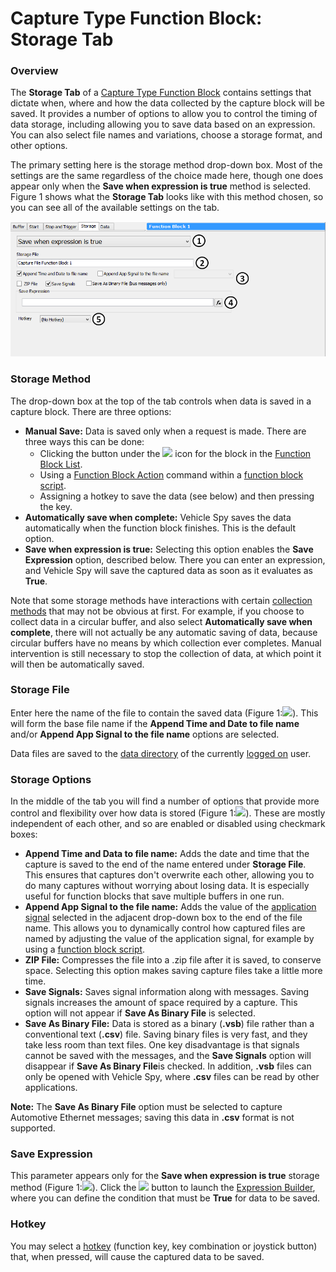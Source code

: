 # Capture Type Function Block: Storage Tab

### Overview

The **Storage Tab** of a [Capture Type Function Block](./) contains settings that dictate when, where and how the data collected by the capture block will be saved. It provides a number of options to allow you to control the timing of data storage, including allowing you to save data based on an expression. You can also select file names and variations, choose a storage format, and other options.

The primary setting here is the storage method drop-down box. Most of the settings are the same regardless of the choice made here, though one does appear only when the **Save when expression is true** method is selected. Figure 1 shows what the **Storage Tab** looks like with this method chosen, so you can see all of the available settings on the tab.

![Figure 1: Capture Block Storage Tab showing all settings.](../../../../../.gitbook/assets/capture_block_storage_tab.gif)

### Storage Method

The drop-down box at the top of the tab controls when data is saved in a capture block. There are three options:

* **Manual Save:** Data is saved only when a request is made. There are three ways this can be done:
  * Clicking the button under the ![](https://cdn.intrepidcs.net/support/VehicleSpy/assets/function_block_list_save.gif) icon for the block in the [Function Block List](../../function-block-list.md).
  * Using a [Function Block Action](../script-type-function-block-commands/script-type-function-block-command-function-block-action.md) command within a [function block script](../script-type-function-block.md).
  * Assigning a hotkey to save the data (see below) and then pressing the key.
* **Automatically save when complete:** Vehicle Spy saves the data automatically when the function block finishes. This is the default option.
* **Save when expression is true:** Selecting this option enables the **Save Expression** option, described below. There you can enter an expression, and Vehicle Spy will save the captured data as soon as it evaluates as **True**.

Note that some storage methods have interactions with certain [collection methods](capture-type-function-block-stop-and-trigger-tab.md) that may not be obvious at first. For example, if you choose to collect data in a circular buffer, and also select **Automatically save when complete**, there will not actually be any automatic saving of data, because circular buffers have no means by which collection ever completes. Manual intervention is still necessary to stop the collection of data, at which point it will then be automatically saved.

### Storage File

Enter here the name of the file to contain the saved data (Figure 1:![](https://cdn.intrepidcs.net/support/VehicleSpy/assets/smTwo.gif)). This will form the base file name if the **Append Time and Date to file name** and/or **Append App Signal to the file name** options are selected.

Data files are saved to the [data directory](../../../../main-menu-file/data-directory.md) of the currently [logged on](../../../../../basic-operation-of-vehicle-spy/the-logon-screen.md) user.

### Storage Options

In the middle of the tab you will find a number of options that provide more control and flexibility over how data is stored (Figure 1:![](https://cdn.intrepidcs.net/support/VehicleSpy/assets/smThree.gif)). These are mostly independent of each other, and so are enabled or disabled using checkmark boxes:

* **Append Time and Data to file name:** Adds the date and time that the capture is saved to the end of the name entered under **Storage File**. This ensures that captures don't overwrite each other, allowing you to do many captures without worrying about losing data. It is especially useful for function blocks that save multiple buffers in one run.
* **Append App Signal to the file name:** Adds the value of the [application signal](../../../application-signals/) selected in the adjacent drop-down box to the end of the file name. This allows you to dynamically control how captured files are named by adjusting the value of the application signal, for example by using a [function block script](../script-type-function-block.md).
* **ZIP File:** Compresses the file into a .zip file after it is saved, to conserve space. Selecting this option makes saving capture files take a little more time.
* **Save Signals:** Saves signal information along with messages. Saving signals increases the amount of space required by a capture. This option will not appear if **Save As Binary File** is selected.
* **Save As Binary File:** Data is stored as a binary (**.vsb**) file rather than a conventional text (**.csv**) file. Saving binary files is very fast, and they take less room than text files. One key disadvantage is that signals cannot be saved with the messages, and the **Save Signals** option will disappear if **Save As Binary File**is checked. In addition, **.vsb** files can only be opened with Vehicle Spy, where **.csv** files can be read by other applications.

**Note:** The **Save As Binary File** option must be selected to capture Automotive Ethernet messages; saving this data in **.csv** format is not supported.

### Save Expression

This parameter appears only for the **Save when expression is true** storage method (Figure 1:![](https://cdn.intrepidcs.net/support/VehicleSpy/assets/smFour.gif)). Click the ![](https://cdn.intrepidcs.net/support/VehicleSpy/assets/Functionbutton.gif) button to launch the [Expression Builder](../../../../../shared-features-in-vehicle-spy/shared-features-expression-builder.md), where you can define the condition that must be **True** for data to be saved.

### Hotkey

You may select a [hotkey](../function-blocks-hotkeys.md) (function key, key combination or joystick button) that, when pressed, will cause the captured data to be saved.
